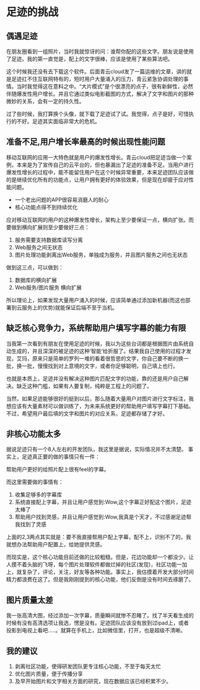 


# 足迹的挑战


## 偶遇足迹

在朋友圈看到一组照片，当时我就惊讶的问：谁帮你配的这些文字。朋友说是使用了足迹。我的第一直觉是，配上的文字很棒，应该是使用了某些算法吧。

这个时候我还没有去下载这个软件。后面青云cloud发了一篇运维的文章，讲的就是足迹扛不住互联网特有的，短时用户大量涌入的压力，青云紧急协调处理的事情。当时我觉得这在意料之中。“大片模式”是个很漂亮的点子，很有新鲜性，必然伴随爆发性用户增长。并且它通过类似电影截图的方式，解决了文字和图片的那种微妙的关系，会有一定的持久性。

过了些时候，我打算换个头像，就下载了足迹试了试。我觉得，点子是好，可惜执行的不好。足迹其实面临非常大的危机。

## 准备不足,用户增长率最高的时候出现性能问题

移动互联网的应用一大特色就是用户的爆发性增长。青云cloud把足迹当做一个案例，本来是为了宣传自己的云平台的，但也暴漏出了足迹的准备不足。当用户进行爆发性增长的过程中，能不能留住用户在这个时候异常重要，本来足迹团队应该做的是继续优化所有的功能点，让用户拥有更好的体验效果，但是现在却疲于应对性能问题。


*  一个老出问题的APP很容易消磨人的耐心
* 核心功能点得不到持续优化

应对移动互联网的用户的这种爆发性增长，架构上至少要保证一点，横向扩张。而要做到横向扩展则至少要做好三点：

1. 服务需要支持数据库读写分离
2. Web服务之间无状态
3. 图片处理功能剥离出Web服务，单独成为服务，并且图片服务之间也无状态


做到这三点，可以做到：

1. 数据库的横向扩展
2. Web服务/图片服务 横向扩展

所以理论上，如果发现大量用户涌入的时候，应该简单通过添加新机器(而这也部署到云服务上的优势)就能保证后端不至于当机。

## 缺乏核心竞争力，系统帮助用户填写字幕的能力有限

当我第一次看到有朋友在使用足迹的时候，我以为这些台词都是根据图片由系统自动生成的，并且深深的被足迹的这种‘智能’给折服了。结果我自己使用的过程才发现，艾玛，原来只是简单的罗列一堆的看着很哲思的文字，你自己要不断的换一批，换一批，慢慢找到对上意境的文字，或者你足够聪明，自己填上也行。

也就是本质上，足迹并没有解决这种图片匹配文字的功能，靠的还是用户自己解决。缺乏这种门槛，如果有人要复制，纯粹是工程上的问题了。

当然，如果足迹能够很好的挺到以后，那么随着大量用户对图片进行文字标注，我想应该有大量素材可以做训练了，为未来系统更好的帮助用户填写字幕打下基础。不过，希望用户最后填的文字和图片的对应关系，足迹都存储了才好。


## 非核心功能太多

据说足迹只有一个8人左右的开发团队，我这里是据说，实际情况并不太清楚。  事实上，足迹真正要的做的事情只有一件：

帮助用户更好的给照片配上很有feel的字幕。

而这里需要做的事情有：

1. 收集足够多的字幕库
2. 系统直接配上字幕，并且让用户感觉到:Wow,这个字幕正好配这个图片，足迹太棒了
3. 帮助用户找到灵感，并且让用户感觉到:Wow,我真是个天才，不过感谢足迹帮我找到了灵感

上面的2,3两点其实就是：要不我直接帮用户配上字幕，配不上，识别不了的，我就想办法帮助用户配置上，给她提供灵感。

而现实是，这个核心功能目前还做的比较粗糙。但是，花边功能却一个都没少。让人摸不着头脑的飞呀，每个图片处理软件都做烂掉的社区(发现)，社区功能一加上，就复杂了，评论，关注，好友等各种功能。事实上，我估摸着开发大部分时间精力都浪费在这了。但是我刚刚提到的核心功能，他们反倒是没有时间去琢磨了。

## 图片质量太差

我一张高清大图，经过添加一次字幕，质量瞬间就惨不忍睹了。找了半天看生成的时候有没有高清选项让我选，愣是没有。足迹团队应该没有放到过ipad上，或者投影到电视上看吧.....。就算在手机上，比如微信里，打开，也是超级不清晰。


## 我的建议

1. 剥离社区功能，使得研发团队更专注核心功能，不至于每天太忙
2. 优化图片质量，便于传播分享
3. 及早开始图片和文字相关方面的研究，现在数据应该已经积累不少。




